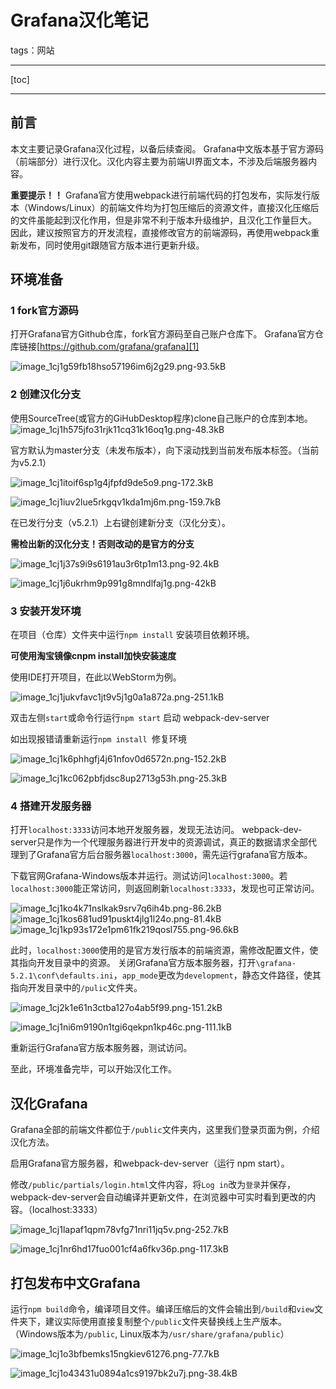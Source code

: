 # Grafana汉化笔记
tags：网站

---

[toc]

---

## 前言
本文主要记录Grafana汉化过程，以备后续查阅。
Grafana中文版本基于官方源码（前端部分）进行汉化。汉化内容主要为前端UI界面文本，不涉及后端服务器内容。

**重要提示！！**
Grafana官方使用webpack进行前端代码的打包发布，实际发行版本（Windows/Linux）的前端文件均为打包压缩后的资源文件，直接汉化压缩后的文件虽能起到汉化作用，但是非常不利于版本升级维护，且汉化工作量巨大。
因此，建议按照官方的开发流程，直接修改官方的前端源码，再使用webpack重新发布，同时使用git跟随官方版本进行更新升级。


## 环境准备

### 1 fork官方源码

打开Grafana官方Github仓库，fork官方源码至自己账户仓库下。
Grafana官方仓库链接[https://github.com/grafana/grafana][1]

![image_1cj1g59fb18hso57196im6j2g29.png-93.5kB][2]

### 2 创建汉化分支

使用SourceTree(或官方的GiHubDesktop程序)clone自己账户的仓库到本地。
![image_1cj1h575jfo31rjk11cq31k16oq1g.png-48.3kB][3]

官方默认为master分支（未发布版本），向下滚动找到当前发布版本标签。（当前为v5.2.1）

![image_1cj1itoif6sp1g4jfpfd9de5o9.png-172.3kB][4]

![image_1cj1iuv2lue5rkgqv1kda1mj6m.png-159.7kB][5]

在已发行分支（v5.2.1）上右键创建新分支（汉化分支）。

**需检出新的汉化分支！否则改动的是官方的分支**

![image_1cj1j37s9i9s6191au3r6tp1m13.png-92.4kB][6]

![image_1cj1j6ukrhm9p991g8mndlfaj1g.png-42kB][7]

### 3 安装开发环境

在项目（仓库）文件夹中运行`npm install` 安装项目依赖环境。

**可使用淘宝镜像cnpm install加快安装速度**

使用IDE打开项目，在此以WebStorm为例。

![image_1cj1jukvfavc1jt9v5j1g0a1a872a.png-251.1kB][8]

双击左侧`start`或命令行运行`npm start` 启动 webpack-dev-server

如出现报错请重新运行`npm install `修复环境


![image_1cj1k6phhgfj4j61nfov0d6572n.png-152.2kB][9]

![image_1cj1kc062pbfjdsc8up2713g53h.png-25.3kB][10]


### 4 搭建开发服务器

打开`localhost:3333`访问本地开发服务器，发现无法访问。
webpack-dev-server只是作为一个代理服务器进行开发中的资源调试，真正的数据请求全部代理到了Grafana官方后台服务器`localhost:3000`，需先运行grafana官方版本。

下载官网Grafana-Windows版本并运行。测试访问`localhost:3000`。若`localhost:3000`能正常访问，则返回刷新`localhost:3333`，发现也可正常访问。

![image_1cj1ko4k71nslkak9srv7q6ih4b.png-86.2kB][11]
![image_1cj1kos681ud91puskt4jlg1l24o.png-81.4kB][12]
![image_1cj1kp93s172e1pm61fk219qosl755.png-96.6kB][13]

此时，`localhost:3000`使用的是官方发行版本的前端资源，需修改配置文件，使其指向开发目录中的资源。
关闭Grafana官方版本服务器，打开`\grafana-5.2.1\conf\defaults.ini`，`app_mode`更改为`development`，静态文件路径，使其指向开发目录中的`/pulic`文件夹。

![image_1cj2k1e61n3ctba127o4ab5f99.png-151.2kB][14]

![image_1cj1ni6m9190n1tgi6qekpn1kp46c.png-111.1kB][15]

重新运行Grafana官方版本服务器，测试访问。

至此，环境准备完毕，可以开始汉化工作。

## 汉化Grafana

Grafana全部的前端文件都位于`/public`文件夹内，这里我们登录页面为例，介绍汉化方法。

启用Grafana官方服务器，和webpack-dev-server（运行 npm start）。

修改`/public/partials/login.html`文件内容，将`Log in`改为`登录`并保存，webpack-dev-server会自动编译并更新文件，在浏览器中可实时看到更改的内容。（localhost:3333）

![image_1cj1lapaf1qpm78vfg71nri11jq5v.png-252.7kB][16]

![image_1cj1nr6hd17fuo001cf4a6fkv36p.png-117.3kB][17]

## 打包发布中文Grafana

运行`npm build`命令，编译项目文件。编译压缩后的文件会输出到`/build`和`view`文件夹下，建议实际使用直接复制整个`/public`文件夹替换线上生产版本。（Windows版本为`/public`, Linux版本为`/usr/share/grafana/public`）

![image_1cj1o3bfbemks15ngkiev61276.png-77.7kB][18]

![image_1cj1o43431u0894a1cs9197bk2u7j.png-38.4kB][19]


  [1]: https://github.com/grafana/grafana
  [2]: http://static.zybuluo.com/w958660278/2sru5me07ghrqwhdz4hmgjzu/image_1cj1g59fb18hso57196im6j2g29.png
  [3]: http://static.zybuluo.com/w958660278/rc88apu8uz2wnktcwgqy0zbf/image_1cj1h575jfo31rjk11cq31k16oq1g.png
  [4]: http://static.zybuluo.com/w958660278/1q75gn3twxsjw1eqdgvincwb/image_1cj1itoif6sp1g4jfpfd9de5o9.png
  [5]: http://static.zybuluo.com/w958660278/gz304u4f9ypbolx3ti5izzjl/image_1cj1iuv2lue5rkgqv1kda1mj6m.png
  [6]: http://static.zybuluo.com/w958660278/xhgp20dxghty3aj7f9mh7w68/image_1cj1j37s9i9s6191au3r6tp1m13.png
  [7]: http://static.zybuluo.com/w958660278/9jpnert6f8ooeasoabwd5ywz/image_1cj1j6ukrhm9p991g8mndlfaj1g.png
  [8]: http://static.zybuluo.com/w958660278/qxxx96hw35y1afps9n79fxie/image_1cj1jukvfavc1jt9v5j1g0a1a872a.png
  [9]: http://static.zybuluo.com/w958660278/eei0vn08kk1mwptdal77gu6s/image_1cj1k6phhgfj4j61nfov0d6572n.png
  [10]: http://static.zybuluo.com/w958660278/zzbvwq13x19bmrv22g1z2ypo/image_1cj1kc062pbfjdsc8up2713g53h.png
  [11]: http://static.zybuluo.com/w958660278/snyvboyz4934bh2o7hl0m398/image_1cj1ko4k71nslkak9srv7q6ih4b.png
  [12]: http://static.zybuluo.com/w958660278/3rxweatl8bc0nlqafju3ac7g/image_1cj1kos681ud91puskt4jlg1l24o.png
  [13]: http://static.zybuluo.com/w958660278/5yx0dplxyukno84am2oevl31/image_1cj1kp93s172e1pm61fk219qosl755.png
  [14]: http://static.zybuluo.com/w958660278/rn9ka5meytno6b488b81eeb2/image_1cj2k1e61n3ctba127o4ab5f99.png
  [15]: http://static.zybuluo.com/w958660278/09q0yitdh342d9o5e1fedy8n/image_1cj1ni6m9190n1tgi6qekpn1kp46c.png
  [16]: http://static.zybuluo.com/w958660278/k82ubfberbpur0us46syoj2d/image_1cj1lapaf1qpm78vfg71nri11jq5v.png
  [17]: http://static.zybuluo.com/w958660278/wmvxg2m4fpuvyh38afssgp2f/image_1cj1nr6hd17fuo001cf4a6fkv36p.png
  [18]: http://static.zybuluo.com/w958660278/7padr5370k4infea8o3i4rle/image_1cj1o3bfbemks15ngkiev61276.png
  [19]: http://static.zybuluo.com/w958660278/a7n9rtqpu0pk27i0w6ouuuv9/image_1cj1o43431u0894a1cs9197bk2u7j.png